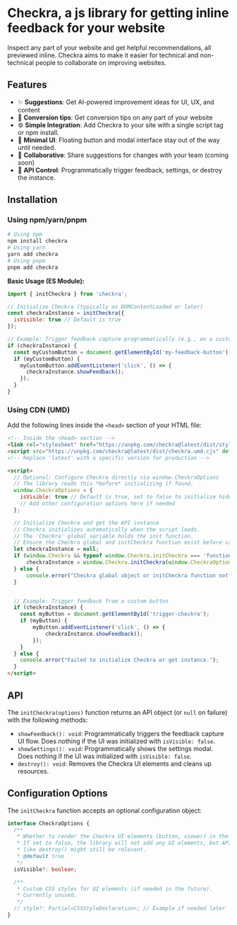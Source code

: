 # Checkra, a js library for getting inline feedback for your website

Inspect any part of your website and get helpful recommendations, all previewed inline. Checkra aims to make it easier for technical and non-technical people to collaborate on improving websites.

 ## Features

- ✨ **Suggestions**: Get AI-powered improvement ideas for UI, UX, and content
- 💬 **Conversion tips**: Get conversion tips on any part of your website
- ⚙️ **Simple Integration**: Add Checkra to your site with a single script tag or npm install.
- 🎨 **Minimal UI**: Floating button and modal interface stay out of the way until needed.
- 🤝 **Collaborative**: Share suggestions for changes with your team (coming soon)
- 🔌 **API Control**: Programmatically trigger feedback, settings, or destroy the instance.

## Installation

### Using npm/yarn/pnpm

```bash
# Using npm
npm install checkra
# Using yarn
yarn add checkra
# Using pnpm
pnpm add checkra
```

**Basic Usage (ES Module):**

```javascript
import { initCheckra } from 'checkra';

// Initialize Checkra (typically on DOMContentLoaded or later)
const checkraInstance = initCheckra({
  isVisible: true // Default is true
});

// Example: Trigger feedback capture programmatically (e.g., on a custom button click)
if (checkraInstance) {
  const myCustomButton = document.getElementById('my-feedback-button');
  if (myCustomButton) {
    myCustomButton.addEventListener('click', () => {
      checkraInstance.showFeedback();
    });
  }
}
```

### Using CDN (UMD)

Add the following lines inside the `<head>` section of your HTML file:

```html
<!-- Inside the <head> section -->
<link rel="stylesheet" href="https://unpkg.com/checkra@latest/dist/style.css">
<script src="https://unpkg.com/checkra@latest/dist/checkra.umd.cjs" defer></script>
<!-- Replace 'latest' with a specific version for production -->

<script>
  // Optional: Configure Checkra directly via window.CheckraOptions
  // The library reads this *before* initializing if found.
  window.CheckraOptions = {
    isVisible: true // Default is true, set to false to initialize hidden
    // Add other configuration options here if needed
  };

  // Initialize Checkra and get the API instance
  // Checkra initializes automatically when the script loads.
  // The 'Checkra' global variable holds the init function.
  // Ensure the Checkra global and initCheckra function exist before calling
  let checkraInstance = null;
  if (window.Checkra && typeof window.Checkra.initCheckra === 'function') {
      checkraInstance = window.Checkra.initCheckra(window.CheckraOptions);
  } else {
      console.error("Checkra global object or initCheckra function not found.");
  }


  // Example: Trigger feedback from a custom button
  if (checkraInstance) {
    const myButton = document.getElementById('trigger-checkra');
    if (myButton) {
        myButton.addEventListener('click', () => {
            checkraInstance.showFeedback();
        });
    }
  } else {
    console.error("Failed to initialize Checkra or get instance.");
  }
</script>
```

## API

The `initCheckra(options)` function returns an API object (or `null` on failure) with the following methods:

*   `showFeedback(): void`: Programmatically triggers the feedback capture UI flow. Does nothing if the UI was initialized with `isVisible: false`.
*   `showSettings(): void`: Programmatically shows the settings modal. Does nothing if the UI was initialized with `isVisible: false`.
*   `destroy(): void`: Removes the Checkra UI elements and cleans up resources.

## Configuration Options

The `initCheckra` function accepts an optional configuration object:

```typescript
interface CheckraOptions {
  /**
   * Whether to render the Checkra UI elements (button, viewer) in the DOM.
   * If set to false, the library will not add any UI elements, but API methods
   * like destroy() might still be relevant.
   * @default true
   */
  isVisible?: boolean;

  /**
   * Custom CSS styles for UI elements (if needed in the future).
   * Currently unused.
   */
  // style?: Partial<CSSStyleDeclaration>; // Example if needed later
}
```

